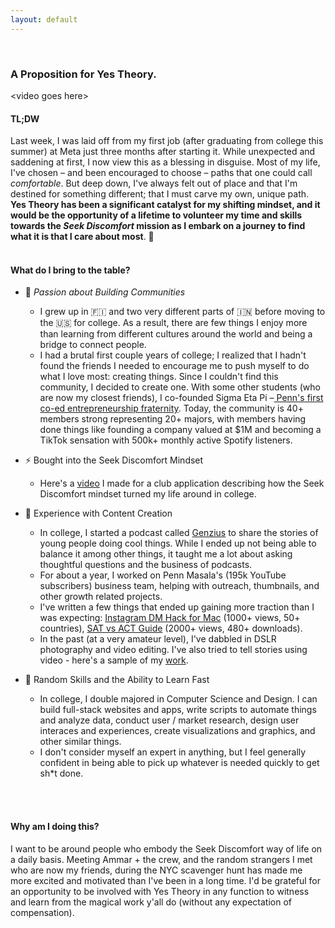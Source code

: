 ```yaml
---
layout: default
---
```


<br>

### A Proposition for Yes Theory.
\<video goes here>

#### TL;DW 
Last week, I was laid off from my first job (after graduating from college this summer) at Meta just three months after starting it. While unexpected and saddening at first, I now view this as a blessing in disguise. Most of my life, I've chosen – and been encouraged to choose – paths that one could call _comfortable_. But deep down, I've always felt out of place and that I'm destined for something different; that I must carve my own, unique path. **Yes Theory has been a  significant catalyst for my shifting mindset, and it would be the opportunity of a lifetime to volunteer my time and skills towards the _Seek Discomfort_ mission as I embark on a journey to find what it is that I care about most**. 🔭
<br>
<br>

#### What do I bring to the table?
- 🏡 _Passion about Building Communities_
    - I grew up in 🇫🇮 and two very different parts of 🇮🇳 before moving to the 🇺🇸 for college. As a result, there are few things I enjoy more than learning from different cultures around the world and being a bridge to connect people.
    - I had a brutal first couple years of college; I realized that I hadn't found the friends I needed to encourage me to push myself to do what I love most: creating things. Since I couldn't find this community, I decided to create one. With some other students (who are now my closest friends), I co-founded Sigma Eta Pi –<a href="https://www.34st.com/article/2021/04/entrepreneurship-fraternity-sep-sigma-eta-pi-kunal-abichandani-avni-ahuja-penn-pre-professional-community" target="_blank"> Penn's first co-ed entrepreneurship fraternity</a>. Today, the community is 40+ members strong representing 20+ majors, with members having done things like founding a company valued at $1M and becoming a TikTok sensation with 500k+ monthly active Spotify listeners.

- ⚡ Bought into the Seek Discomfort Mindset
    - Here's a <a href="https://drive.google.com/file/d/1Ww_iw3Ib5Fc8_hK1IW24QTHdHT5fzi7I/view?usp=sharing" target="_blank">video</a> I made for a club application describing how the Seek Discomfort mindset turned my life around in college. 
- 📸 Experience with Content Creation
    - In college, I started a podcast called <a href="https://open.spotify.com/show/12arhcyYje4NKhNHqKpp1M?si=4742c69724b84f24" target="_blank">Genzius</a> to share the stories of young people doing cool things. While I ended up not being able to balance it among other things, it taught me a lot about asking thoughtful questions and the business of podcasts.
    - For about a year, I worked on Penn Masala's (195k YouTube subscribers) business team, helping with outreach, thumbnails, and other growth related projects.
    - I've written a few things that ended up gaining more traction than I was expecting: <a href="https://github.com/kunalabichandani/kunalabichandani.github.io/blob/8ed0786a3188d0e445d74231370901672d946b0b/_posts/2019-07-11-how-to-use-instagram-dm-on-your-mac-free-no-third-party-apps.md" target="_blank">Instagram DM Hack for Mac</a> (1000+ views, 50+ countries), <a href="https://files.fm/f/9subh58g" target="_blank">SAT vs ACT Guide</a> (2000+ views, 480+ downloads).
    - In the past (at a very amateur level), I've dabbled in DSLR photography and video editing. I've also tried to tell stories using video - here's a sample of my <a href="https://drive.google.com/file/d/1a2sKGAPnaY77dDpjmUraPGqEykOigyUm/view?usp=sharing" target="_blank">work</a>. 
- 🚀 Random Skills and the Ability to Learn Fast
    - In college, I double majored in Computer Science and Design. I can build full-stack websites and apps, write scripts to automate things and analyze data, conduct user / market research, design user interaces and experiences, create visualizations and graphics, and other similar things. 
    - I don't consider myself an expert in anything, but I feel generally confident in being able to pick up whatever is needed quickly to get sh*t done.
<br>
<br>

#### Why am I doing this?
I want to be around people who embody the Seek Discomfort way of life on a daily basis. Meeting Ammar + the crew, and the random strangers I met who are now my friends, during the NYC scavenger hunt has made me more excited and motivated than I've been in a long time. I'd be grateful for an opportunity to be involved with Yes Theory in any function to witness and learn from the magical work y'all do (without any expectation of compensation).